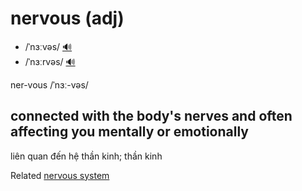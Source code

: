 # nervous (adj)

- /ˈnɜːvəs/ [🔊](https://www.oxfordlearnersdictionaries.com/media/english/uk_pron/n/ner/nervo/nervous__gb_1.mp3)
- /ˈnɜːrvəs/ [🔊](https://www.oxfordlearnersdictionaries.com/media/english/us_pron/n/ner/nervo/nervous__us_1.mp3)

ner-vous /ˈnɜː-vəs/

## connected with the body's nerves and often affecting you mentally or emotionally

liên quan đến hệ thần kinh; thần kinh

Related [nervous system](nervous-system-n.md#the-system-of-all-the-nerves-in-the-body-that-carries-messages-between-the-brain-and-the-rest-of-the-body)